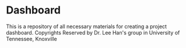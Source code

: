 # Dashboard
This is a repository of all necessary materials for creating a project dashboard.
Copyrights Reserved by Dr. Lee Han's group in University of Tennessee, Knoxville
